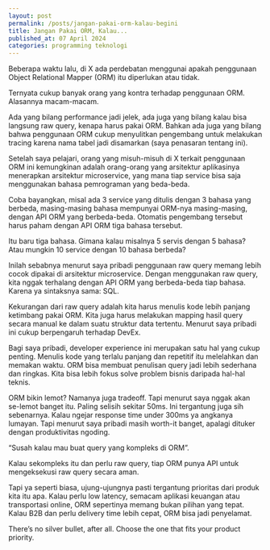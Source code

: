 ```yaml
---
layout: post
permalink: /posts/jangan-pakai-orm-kalau-begini
title: Jangan Pakai ORM, Kalau...
published_at: 07 April 2024
categories: programming teknologi
---
```


Beberapa waktu lalu, di X ada perdebatan menggunai apakah penggunaan Object Relational Mapper (ORM) itu diperlukan atau tidak.

Ternyata cukup banyak orang yang kontra terhadap penggunaan ORM. Alasannya macam-macam.

Ada yang bilang performance jadi jelek, ada juga yang bilang kalau bisa langsung raw query, kenapa harus pakai ORM. Bahkan ada juga yang bilang bahwa penggunaan ORM cukup menyulitkan pengembang untuk melakukan tracing karena nama tabel jadi disamarkan (saya penasaran tentang ini).
<!--more-->
Setelah saya pelajari, orang yang misuh-misuh di X terkait penggunaan ORM ini kemungkinan adalah orang-orang yang arsitektur aplikasinya menerapkan arsitektur microservice, yang mana tiap service bisa saja menggunakan bahasa pemrograman yang beda-beda.

Coba bayangkan, misal ada 3 service yang ditulis dengan 3 bahasa yang berbeda, masing-masing bahasa mempunyai ORM-nya masing-masing, dengan API ORM yang berbeda-beda. Otomatis pengembang tersebut harus paham dengan API ORM tiga bahasa tersebut.

Itu baru tiga bahasa. Gimana kalau misalnya 5 servis dengan 5 bahasa? Atau mungkin 10 service dengan 10 bahasa berbeda?

Inilah sebabnya menurut saya pribadi penggunaan raw query memang lebih cocok dipakai di arsitektur microservice. Dengan menggunakan raw query, kita nggak terhalang dengan API ORM yang berbeda-beda tiap bahasa. Karena ya sintaksnya sama: SQL.

Kekurangan dari raw query adalah kita harus menulis kode lebih panjang ketimbang pakai ORM. Kita juga harus melakukan mapping hasil query secara manual ke dalam suatu struktur data tertentu. Menurut saya pribadi ini cukup berpengaruh terhadap DevEx.

Bagi saya pribadi, developer experience ini merupakan satu hal yang cukup penting. Menulis kode yang terlalu panjang dan repetitif itu melelahkan dan memakan waktu. ORM bisa membuat penulisan query jadi lebih sederhana dan ringkas. Kita bisa lebih fokus solve problem bisnis daripada hal-hal teknis.

ORM bikin lemot? Namanya juga tradeoff. Tapi menurut saya nggak akan se-lemot banget itu. Paling selisih sekitar 50ms. Ini tergantung juga sih sebenarnya. Kalau ngejar response time under 300ms ya angkanya lumayan. Tapi menurut saya pribadi masih worth-it banget, apalagi dituker dengan produktivitas ngoding.

“Susah kalau mau buat query yang kompleks di ORM”.

Kalau sekompleks itu dan perlu raw query, tiap ORM punya API untuk mengeksekusi raw query secara aman.

Tapi ya seperti biasa, ujung-ujungnya pasti tergantung prioritas dari produk kita itu apa. Kalau perlu low latency, semacam aplikasi keuangan atau transportasi online, ORM sepertinya memang bukan pilihan yang tepat. Kalau B2B dan perlu delivery time lebih cepat, ORM bisa jadi penyelamat.

There’s no silver bullet, after all. Choose the one that fits your product priority.
